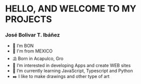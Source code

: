 # HELLO, AND WELCOME TO MY PROJECTS
### José Bolivar T. Ibáñez
- 👋 I’m BON
- 🌮 I'm from MEXICO 
- ⛱️ Born in Acapulco, Gro
- 👀 I’m interested in developing Apps and create WEB sites 
- 🌱 I’m currently learning JavaScript, Typescript and Python
- ✒️ I like to make drawings and other type of art

<!---
Proyect-BON/Proyect-BON is a ✨ special ✨ repository because its `README.md` (this file) appears on your GitHub profile.
You can click the Preview link to take a look at your changes.
--->
